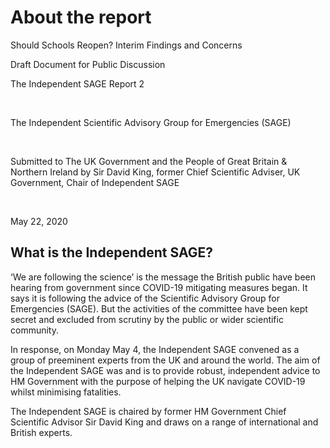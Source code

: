 # About the report

<p>Should Schools Reopen? Interim Findings and Concerns</p>
<p>Draft Document for Public Discussion</p>
<p>The Independent SAGE Report 2</p>
<p>&nbsp;</p>
<p>The Independent Scientific Advisory Group for Emergencies (SAGE)</p>
<p>&nbsp;</p>
<p>Submitted to The UK Government and the People of Great Britain &amp; Northern Ireland by Sir David King, former Chief Scientific Adviser, UK Government, Chair of Independent SAGE</p>
<p>&nbsp;</p>
<p>May 22, 2020</p>

## What is the Independent SAGE?

‘We are following the ​science’ is the message the British public have
been hearing from government since COVID-19 mitigating measures began.
It says it is following the advice of the Scientific Advisory Group for
Emergencies (SAGE). But the activities of the committee have been kept
secret and excluded from scrutiny by the public or wider scientific
community.

In response, on Monday May 4, the Independent SAGE convened as a group
of preeminent experts from the UK and around the world. The aim of the
Independent SAGE was and is to provide robust, independent advice to HM
Government with the purpose of helping the UK navigate COVID-19 whilst
minimising fatalities.

The Independent SAGE is chaired by former HM Government Chief Scientific
Advisor Sir David King and draws on a range of international and British
experts.
